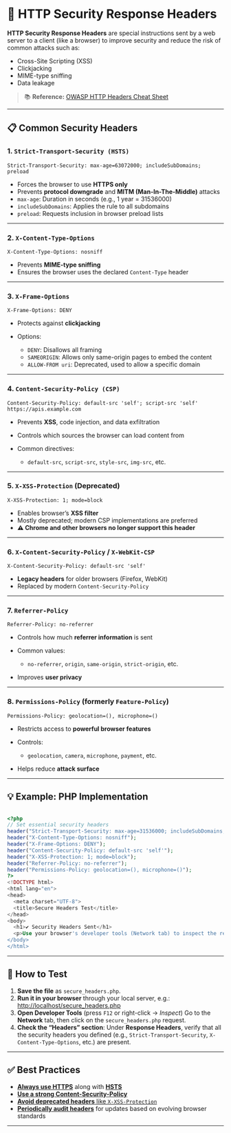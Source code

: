 
# 🔐 HTTP Security Response Headers

**HTTP Security Response Headers** are special instructions sent by a web server to a client (like a browser) to improve security and reduce the risk of common attacks such as:

* Cross-Site Scripting (XSS)
* Clickjacking
* MIME-type sniffing
* Data leakage

> 📚 **Reference:** [OWASP HTTP Headers Cheat Sheet](https://cheatsheetseries.owasp.org/cheatsheets/HTTP_Headers_Cheat_Sheet.html)

---

## 📋 Common Security Headers

### 1. `Strict-Transport-Security (HSTS)`

```http
Strict-Transport-Security: max-age=63072000; includeSubDomains; preload
```

* Forces the browser to use **HTTPS only**
* Prevents **protocol downgrade** and **MITM (Man-In-The-Middle)** attacks
* `max-age`: Duration in seconds (e.g., 1 year = 31536000)
* `includeSubDomains`: Applies the rule to all subdomains
* `preload`: Requests inclusion in browser preload lists

---

### 2. `X-Content-Type-Options`

```http
X-Content-Type-Options: nosniff
```

* Prevents **MIME-type sniffing**
* Ensures the browser uses the declared `Content-Type` header

---

### 3. `X-Frame-Options`

```http
X-Frame-Options: DENY
```

* Protects against **clickjacking**
* Options:

  * `DENY`: Disallows all framing
  * `SAMEORIGIN`: Allows only same-origin pages to embed the content
  * `ALLOW-FROM uri`: Deprecated, used to allow a specific domain

---

### 4. `Content-Security-Policy (CSP)`

```http
Content-Security-Policy: default-src 'self'; script-src 'self' https://apis.example.com
```

* Prevents **XSS**, code injection, and data exfiltration
* Controls which sources the browser can load content from
* Common directives:

  * `default-src`, `script-src`, `style-src`, `img-src`, etc.

---

### 5. `X-XSS-Protection` (Deprecated)

```http
X-XSS-Protection: 1; mode=block
```

* Enables browser’s **XSS filter**
* Mostly deprecated; modern CSP implementations are preferred
* **⚠️ Chrome and other browsers no longer support this header**

---

### 6. `X-Content-Security-Policy` / `X-WebKit-CSP`

```http
X-Content-Security-Policy: default-src 'self'
```

* **Legacy headers** for older browsers (Firefox, WebKit)
* Replaced by modern `Content-Security-Policy`

---

### 7. `Referrer-Policy`

```http
Referrer-Policy: no-referrer
```

* Controls how much **referrer information** is sent
* Common values:

  * `no-referrer`, `origin`, `same-origin`, `strict-origin`, etc.
* Improves **user privacy**

---

### 8. `Permissions-Policy` (formerly `Feature-Policy`)

```http
Permissions-Policy: geolocation=(), microphone=()
```

* Restricts access to **powerful browser features**
* Controls:

  * `geolocation`, `camera`, `microphone`, `payment`, etc.
* Helps reduce **attack surface**

---

## 💡 Example: PHP Implementation

```php

<?php
// Set essential security headers
header("Strict-Transport-Security: max-age=31536000; includeSubDomains; preload");
header("X-Content-Type-Options: nosniff");
header("X-Frame-Options: DENY");
header("Content-Security-Policy: default-src 'self'");
header("X-XSS-Protection: 1; mode=block");
header("Referrer-Policy: no-referrer");
header("Permissions-Policy: geolocation=(), microphone=()");
?>
<!DOCTYPE html>
<html lang="en">
<head>
  <meta charset="UTF-8">
  <title>Secure Headers Test</title>
</head>
<body>
  <h1>✔ Security Headers Sent</h1>
  <p>Use your browser's developer tools (Network tab) to inspect the response headers.</p>
</body>
</html>

```

---

## 🧪 How to Test

1. **Save the file** as `secure_headers.php`.
2. **Run it in your browser** through your local server, e.g.:
   [http://localhost/secure\_headers.php](http://localhost/secure_headers.php)
3. **Open Developer Tools** (press `F12` or right-click → *Inspect*)
   Go to the **Network** tab, then click on the `secure_headers.php` request.
4. **Check the “Headers” section**:
   Under **Response Headers**, verify that all the security headers you defined (e.g., `Strict-Transport-Security`, `X-Content-Type-Options`, etc.) are present.

---

## ✅ Best Practices

* [**Always use HTTPS**](https://developer.mozilla.org/en-US/docs/Web/Security/HTTP_strict_transport_security) along with [**HSTS**](https://developer.mozilla.org/en-US/docs/Web/HTTP/Headers/Strict-Transport-Security)
* [**Use a strong Content-Security-Policy**](https://developer.mozilla.org/en-US/docs/Web/HTTP/CSP)
* [**Avoid deprecated headers** like `X-XSS-Protection`](https://developer.mozilla.org/en-US/docs/Web/HTTP/Headers/X-XSS-Protection)
* [**Periodically audit headers**](https://owasp.org/www-project-secure-headers/) for updates based on evolving browser standards


---

